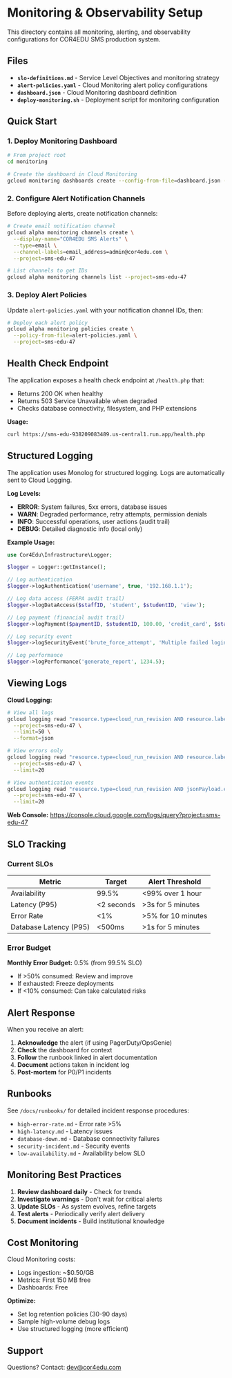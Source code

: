 # Monitoring & Observability Setup

This directory contains all monitoring, alerting, and observability configurations for COR4EDU SMS production system.

## Files

- **`slo-definitions.md`** - Service Level Objectives and monitoring strategy
- **`alert-policies.yaml`** - Cloud Monitoring alert policy configurations
- **`dashboard.json`** - Cloud Monitoring dashboard definition
- **`deploy-monitoring.sh`** - Deployment script for monitoring configuration

## Quick Start

### 1. Deploy Monitoring Dashboard

```bash
# From project root
cd monitoring

# Create the dashboard in Cloud Monitoring
gcloud monitoring dashboards create --config-from-file=dashboard.json --project=sms-edu-47
```

### 2. Configure Alert Notification Channels

Before deploying alerts, create notification channels:

```bash
# Create email notification channel
gcloud alpha monitoring channels create \
  --display-name="COR4EDU SMS Alerts" \
  --type=email \
  --channel-labels=email_address=admin@cor4edu.com \
  --project=sms-edu-47

# List channels to get IDs
gcloud alpha monitoring channels list --project=sms-edu-47
```

### 3. Deploy Alert Policies

Update `alert-policies.yaml` with your notification channel IDs, then:

```bash
# Deploy each alert policy
gcloud alpha monitoring policies create \
  --policy-from-file=alert-policies.yaml \
  --project=sms-edu-47
```

## Health Check Endpoint

The application exposes a health check endpoint at `/health.php` that:

- Returns 200 OK when healthy
- Returns 503 Service Unavailable when degraded
- Checks database connectivity, filesystem, and PHP extensions

**Usage:**
```bash
curl https://sms-edu-938209083489.us-central1.run.app/health.php
```

## Structured Logging

The application uses Monolog for structured logging. Logs are automatically sent to Cloud Logging.

**Log Levels:**
- **ERROR**: System failures, 5xx errors, database issues
- **WARN**: Degraded performance, retry attempts, permission denials
- **INFO**: Successful operations, user actions (audit trail)
- **DEBUG**: Detailed diagnostic info (local only)

**Example Usage:**
```php
use Cor4Edu\Infrastructure\Logger;

$logger = Logger::getInstance();

// Log authentication
$logger->logAuthentication('username', true, '192.168.1.1');

// Log data access (FERPA audit trail)
$logger->logDataAccess($staffID, 'student', $studentID, 'view');

// Log payment (financial audit trail)
$logger->logPayment($paymentID, $studentID, 100.00, 'credit_card', $staffID);

// Log security event
$logger->logSecurityEvent('brute_force_attempt', 'Multiple failed logins detected');

// Log performance
$logger->logPerformance('generate_report', 1234.5);
```

## Viewing Logs

**Cloud Logging:**
```bash
# View all logs
gcloud logging read "resource.type=cloud_run_revision AND resource.labels.service_name=sms-edu" \
  --project=sms-edu-47 \
  --limit=50 \
  --format=json

# View errors only
gcloud logging read "resource.type=cloud_run_revision AND resource.labels.service_name=sms-edu AND severity>=ERROR" \
  --project=sms-edu-47 \
  --limit=20

# View authentication events
gcloud logging read "resource.type=cloud_run_revision AND jsonPayload.event_type=authentication" \
  --project=sms-edu-47 \
  --limit=20
```

**Web Console:**
https://console.cloud.google.com/logs/query?project=sms-edu-47

## SLO Tracking

### Current SLOs

| Metric | Target | Alert Threshold |
|--------|--------|-----------------|
| Availability | 99.5% | <99% over 1 hour |
| Latency (P95) | <2 seconds | >3s for 5 minutes |
| Error Rate | <1% | >5% for 10 minutes |
| Database Latency (P95) | <500ms | >1s for 5 minutes |

### Error Budget

**Monthly Error Budget:** 0.5% (from 99.5% SLO)

- If >50% consumed: Review and improve
- If exhausted: Freeze deployments
- If <10% consumed: Can take calculated risks

## Alert Response

When you receive an alert:

1. **Acknowledge** the alert (if using PagerDuty/OpsGenie)
2. **Check** the dashboard for context
3. **Follow** the runbook linked in alert documentation
4. **Document** actions taken in incident log
5. **Post-mortem** for P0/P1 incidents

## Runbooks

See `/docs/runbooks/` for detailed incident response procedures:

- `high-error-rate.md` - Error rate >5%
- `high-latency.md` - Latency issues
- `database-down.md` - Database connectivity failures
- `security-incident.md` - Security events
- `low-availability.md` - Availability below SLO

## Monitoring Best Practices

1. **Review dashboard daily** - Check for trends
2. **Investigate warnings** - Don't wait for critical alerts
3. **Update SLOs** - As system evolves, refine targets
4. **Test alerts** - Periodically verify alert delivery
5. **Document incidents** - Build institutional knowledge

## Cost Monitoring

Cloud Monitoring costs:
- Logs ingestion: ~$0.50/GB
- Metrics: First 150 MB free
- Dashboards: Free

**Optimize:**
- Set log retention policies (30-90 days)
- Sample high-volume debug logs
- Use structured logging (more efficient)

## Support

Questions? Contact: dev@cor4edu.com
